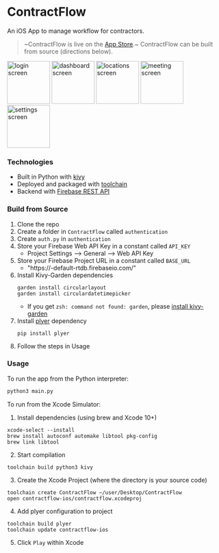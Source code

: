 # ContractFlow
An iOS App to manage workflow for contractors.

> ~ContractFlow is live on the [App Store](https://apps.apple.com/us/app/contractflow/id1637464399).~ ContractFlow can be built from source (directions below).

<img src="https://is3-ssl.mzstatic.com/image/thumb/PurpleSource122/v4/aa/ab/12/aaab12dc-154e-0dc3-c415-2ba5fb4451d2/58842b1d-facb-4584-892d-7f2f15577d8e_Simulator_Screen_Shot_-_iPhone_11_Pro_Max_-_2022-08-11_at_18.45.32.png/300x0w.webp" alt="login screen" width="100"/>  <img src="https://is2-ssl.mzstatic.com/image/thumb/PurpleSource122/v4/ef/19/08/ef19084f-31dc-16aa-ba25-d4802d17c8b8/3a6c176d-559b-4e34-9bc7-4395c5eafc82_Simulator_Screen_Shot_-_iPhone_11_Pro_Max_-_2022-08-11_at_18.46.30.png/300x0w.webp" alt="dashboard screen" width="100"/>  <img src="https://is1-ssl.mzstatic.com/image/thumb/PurpleSource112/v4/df/a1/27/dfa127f7-7be4-4ba3-46b3-48fccce67aab/de12210e-2be4-4c21-a571-0cb29e66953c_Simulator_Screen_Shot_-_iPhone_11_Pro_Max_-_2022-08-11_at_18.46.42.png/300x0w.webp" alt="locations screen" width="100"/>  <img src="https://is4-ssl.mzstatic.com/image/thumb/PurpleSource112/v4/be/77/70/be77704b-facc-d6ee-bdc6-fdf0a1181020/b1935a40-e6b5-4851-a8dd-f3f4a8bb3138_Simulator_Screen_Shot_-_iPhone_11_Pro_Max_-_2022-08-11_at_18.47.20.png/300x0w.webp" alt="meeting screen" width="100"/>  <img src="https://is5-ssl.mzstatic.com/image/thumb/PurpleSource112/v4/42/23/44/4223441e-552c-15ea-ef18-61973696a22f/57723b2c-33cc-43d3-9702-a27c1320b57d_Simulator_Screen_Shot_-_iPhone_11_Pro_Max_-_2022-08-11_at_18.53.41.png/300x0w.webp" alt="settings screen" width="100"/>





### Technologies

- Built in Python with [kivy](https://github.com/kivy/kivy)
- Deployed and packaged with [toolchain](https://github.com/kivy/kivy-ios)
- Backend with [Firebase REST API](https://firebase.google.com)

### Build from Source
1. Clone the repo
2. Create a folder in `ContractFlow` called `authentication`
3. Create `auth.py` in `authentication`
4. Store your Firebase Web API Key in a constant called `API_KEY`
    - Project Settings --> General --> Web API Key
5. Store your Firebase Project URL in a constant called `BASE_URL`
    - "https://<your-project-name>-default-rtdb.firebaseio.com/"
6. Install Kivy-Garden dependencies
    ```
    garden install circularlayout
    garden install circulardatetimepicker
    ```
    - If you get `zsh: command not found: garden`, please [install kivy-garden](https://kivy-garden.github.io/#legacygardentoolgeneralusageguidelines)
7. Install [plyer](https://www.github.com/kivy/plyer) dependency
    ```
    pip install plyer
    ```
8. Follow the steps in Usage


### Usage

To run the app from the Python interpreter:
```bash
python3 main.py
```
To run from the Xcode Simulator:

1. Install dependencies (using brew and Xcode 10+)

```
xcode-select --install
brew install autoconf automake libtool pkg-config
brew link libtool
```

2. Start compilation

```
toolchain build python3 kivy
```

3. Create the Xcode Project (where the directory is your source code)
```
toolchain create ContractFlow ~/user/Desktop/ContractFlow
open contractflow-ios/contractflow.xcodeproj
```

4. Add plyer configuration to project
```
toolchain build plyer
toolchain update contractflow-ios
```

5. Click `Play` within Xcode
